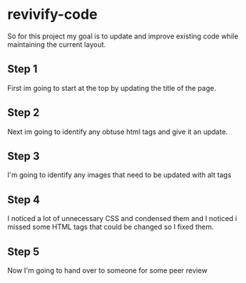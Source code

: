# revivify-code
  <p>So for this project my goal is to update and improve existing code while maintaining the current layout.</p>

<h2>Step 1</h2>
  <p>First im going to start at the top by updating the title of the page.</p>
  
<h2>Step 2</h2>
  <p>Next im going to identify any obtuse html tags and give it an update.</p>
  
<h2>Step 3</h2>
  <p>I'm going to identify any images that need to be updated with alt tags</p>
  
<h2>Step 4</h2>
  <p>I noticed a lot of unnecessary CSS and condensed them and I noticed i missed some HTML tags that could be changed so I fixed them.</p> 
  
<h2>Step 5</h2>
  <p>Now I'm going to hand over to someone for some peer review</p>
  
